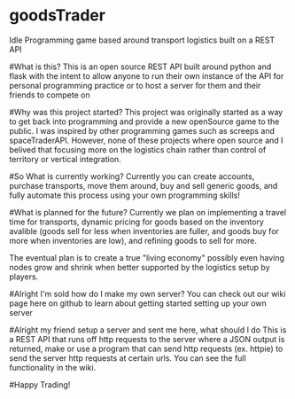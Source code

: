 # goodsTrader
Idle Programming game based around transport logistics built on a REST API

#What is this?
This is an open source REST API built around python and flask with the intent to allow anyone to run their own instance of the API for personal programming practice or to host a server for them and their friends to compete on

#Why was this project started?
This project was originally started as a way to get back into programming and provide a new openSource game to the public. I was inspired by other programming games such as screeps and spaceTraderAPI. However, none of these projects where open source and I belived that focusing more on the logistics chain rather than control of territory or vertical integration.

#So What is currently working?
Currently you can create accounts, purchase transports, move them around, buy and sell generic goods, and fully automate this process using your own programming skills!

#What is planned for the future?
Currently we plan on implementing a travel time for transports, dynamic pricing for goods based on the inventory avalible (goods sell for less when inventories are fuller, and goods buy for more when inventories are low), and refining goods to sell for more.

The eventual plan is to create a true "living economy" possibly even having nodes grow and shrink when better supported by the logistics setup by players.

#Alright I'm sold how do I make my own server?
You can check out our wiki page here on github to learn about getting started setting up your own server

#Alright my friend setup a server and sent me here, what should I do
This is a REST API that runs off http requests to the server where a JSON output is returned, make or use a program that can send http requests (ex. httpie) to send the server http requests at certain urls. You can see the full functionality in the wiki.

#Happy Trading!
